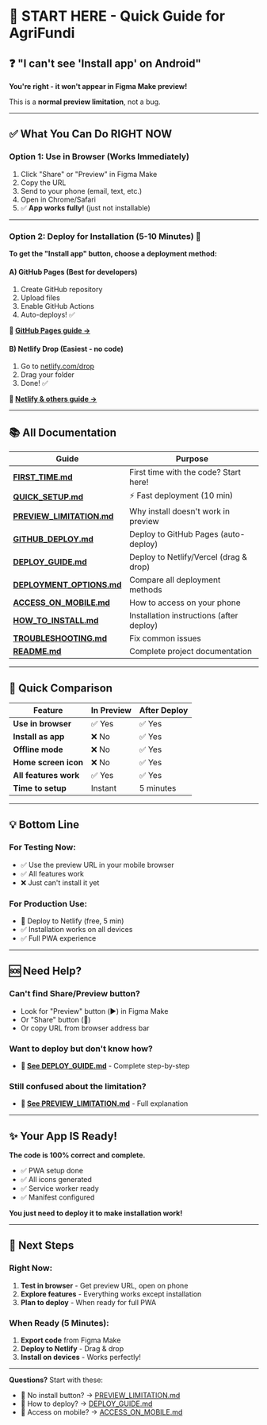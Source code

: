 # 🚀 START HERE - Quick Guide for AgriFundi

## ❓ "I can't see 'Install app' on Android"

**You're right - it won't appear in Figma Make preview!**

This is a **normal preview limitation**, not a bug.

---

## ✅ What You Can Do RIGHT NOW

### Option 1: Use in Browser (Works Immediately)

1. Click "Share" or "Preview" in Figma Make
2. Copy the URL
3. Send to your phone (email, text, etc.)
4. Open in Chrome/Safari
5. ✅ **App works fully!** (just not installable)

---

### Option 2: Deploy for Installation (5-10 Minutes) 🚀

**To get the "Install app" button, choose a deployment method:**

#### A) GitHub Pages (Best for developers)
1. Create GitHub repository
2. Upload files
3. Enable GitHub Actions
4. Auto-deploys! ✅

**📖 [GitHub Pages guide →](/GITHUB_DEPLOY.md)**

#### B) Netlify Drop (Easiest - no code)
1. Go to [netlify.com/drop](https://app.netlify.com/drop)
2. Drag your folder
3. Done! ✅

**📖 [Netlify & others guide →](/DEPLOY_GUIDE.md)**

---

## 📚 All Documentation

| Guide | Purpose |
|-------|---------|
| **[FIRST_TIME.md](/FIRST_TIME.md)** | First time with the code? Start here! |
| **[QUICK_SETUP.md](/QUICK_SETUP.md)** | ⚡ Fast deployment (10 min) |
| **[PREVIEW_LIMITATION.md](/PREVIEW_LIMITATION.md)** | Why install doesn't work in preview |
| **[GITHUB_DEPLOY.md](/GITHUB_DEPLOY.md)** | Deploy to GitHub Pages (auto-deploy) |
| **[DEPLOY_GUIDE.md](/DEPLOY_GUIDE.md)** | Deploy to Netlify/Vercel (drag & drop) |
| **[DEPLOYMENT_OPTIONS.md](/DEPLOYMENT_OPTIONS.md)** | Compare all deployment methods |
| **[ACCESS_ON_MOBILE.md](/ACCESS_ON_MOBILE.md)** | How to access on your phone |
| **[HOW_TO_INSTALL.md](/HOW_TO_INSTALL.md)** | Installation instructions (after deploy) |
| **[TROUBLESHOOTING.md](/TROUBLESHOOTING.md)** | Fix common issues |
| **[README.md](/README.md)** | Complete project documentation |

---

## 🎯 Quick Comparison

| Feature | In Preview | After Deploy |
|---------|-----------|--------------|
| **Use in browser** | ✅ Yes | ✅ Yes |
| **Install as app** | ❌ No | ✅ Yes |
| **Offline mode** | ❌ No | ✅ Yes |
| **Home screen icon** | ❌ No | ✅ Yes |
| **All features work** | ✅ Yes | ✅ Yes |
| **Time to setup** | Instant | 5 minutes |

---

## 💡 Bottom Line

### For Testing Now:
- ✅ Use the preview URL in your mobile browser
- ✅ All features work
- ❌ Just can't install it yet

### For Production Use:
- 🚀 Deploy to Netlify (free, 5 min)
- ✅ Installation works on all devices
- ✅ Full PWA experience

---

## 🆘 Need Help?

### Can't find Share/Preview button?
- Look for "Preview" button (▶️) in Figma Make
- Or "Share" button (🔗)
- Or copy URL from browser address bar

### Want to deploy but don't know how?
- **📖 [See DEPLOY_GUIDE.md](/DEPLOY_GUIDE.md)** - Complete step-by-step

### Still confused about the limitation?
- **📖 [See PREVIEW_LIMITATION.md](/PREVIEW_LIMITATION.md)** - Full explanation

---

## ✨ Your App IS Ready!

**The code is 100% correct and complete.** 

- ✅ PWA setup done
- ✅ All icons generated  
- ✅ Service worker ready
- ✅ Manifest configured

**You just need to deploy it to make installation work!**

---

## 🎊 Next Steps

### Right Now:
1. **Test in browser** - Get preview URL, open on phone
2. **Explore features** - Everything works except installation
3. **Plan to deploy** - When ready for full PWA

### When Ready (5 Minutes):
1. **Export code** from Figma Make
2. **Deploy to Netlify** - Drag & drop
3. **Install on devices** - Works perfectly!

---

**Questions?** Start with these:
- 🚫 No install button? → [PREVIEW_LIMITATION.md](/PREVIEW_LIMITATION.md)
- 🚀 How to deploy? → [DEPLOY_GUIDE.md](/DEPLOY_GUIDE.md)
- 📱 Access on mobile? → [ACCESS_ON_MOBILE.md](/ACCESS_ON_MOBILE.md)
